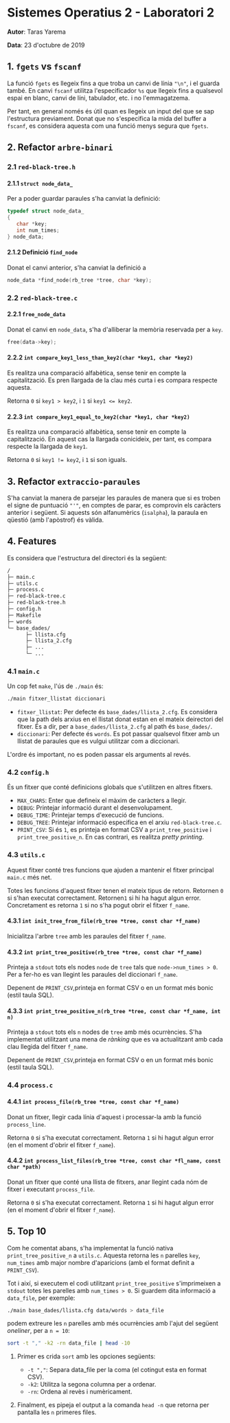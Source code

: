 # Sistemes Operatius 2 - Laboratori 2
**Autor**: Taras Yarema

**Data**: 23 d'octubre de 2019




## 1. `fgets` vs `fscanf`

La funció `fgets` es llegeix fins a que troba un canvi de línia `"\n"`, i el guarda també.
En canvi `fscanf` utilitza l'especificador `%s` que llegeix fins a qualsevol espai en blanc, canvi de líni, tabulador, etc. i no l'emmagatzema. 

Per tant, en general només és útil quan es llegeix un input del que se sap l'estructura previament.
Donat que no s'especifica la mida del buffer a `fscanf`, es considera aquesta com una funció menys segura que `fgets`.





## 2. Refactor `arbre-binari`

### 2.1 `red-black-tree.h`

#### 2.1.1 `struct node_data_`
Per a poder guardar paraules s'ha canviat la definició: 
```C
typedef struct node_data_
{
   char *key;  
   int num_times;   
} node_data; 
```

#### 2.1.2 Definició `find_node`
Donat el canvi anterior, s'ha canviat la definició a 
```C
node_data *find_node(rb_tree *tree, char *key);
```

### 2.2 `red-black-tree.c`

#### 2.2.1 `free_node_data`
Donat el canvi en `node_data`, s'ha d'alliberar la memòria reservada per a `key`.
```C
free(data->key);
```

#### 2.2.2 `int compare_key1_less_than_key2(char *key1, char *key2)`

Es realitza una comparació alfabètica, sense tenir en compte la capitalització. Es pren llargada de la clau més curta i es compara respecte aquesta.

Retorna `0` si `key1 > key2`, i `1` si `key1 <= key2`.

#### 2.2.3 `int compare_key1_equal_to_key2(char *key1, char *key2)` 

Es realitza una comparació alfabètica, sense tenir en compte la capitalització. En aquest cas la llargada conicideix, per tant, es compara respecte la llargada de `key1`.

Retorna `0` si `key1 != key2`, i `1` si son iguals.




## 3. Refactor `extraccio-paraules`

S'ha canviat la manera de parsejar les paraules de manera que si es troben el signe de puntuació `"'"`, en comptes de parar, es comprovin els caràcters anterior i següent. 
Si aquests són alfanumèrics (`isalpha`), la paraula en qüestió (amb l'apòstrof) és vàlida.


## 4. Features

Es considera que l'estructura del directori és la següent:
```bash
/
├─ main.c
├─ utils.c
├─ process.c
├─ red-black-tree.c
├─ red-black-tree.h
├─ config.h
├─ Makefile
├─ words
└─ base_dades/
      ├─ llista.cfg
      ├─ llista_2.cfg
      ├─ ...
      └─ ...
```

### 4.1 `main.c`

Un cop fet `make`, l'ús de `./main` és:
```bash
./main fitxer_llistat diccionari
```
- `fitxer_llistat`: Per defecte és `base_dades/llista_2.cfg`. Es considera que la path dels arxius en el llistat donat estan en el mateix deirectori del fitxer. És a dir, per a `base_dades/llista_2.cfg` al path és `base_dades/`.
- `diccionari`: Per defecte és `words`. Es pot passar qualsevol fitxer amb un llistat de paraules que es vulgui utilitzar com a diccionari.

L'ordre és important, no es poden passar els arguments al revés.

### 4.2 `config.h`

És un fitxer que conté definicions globals que s'utilitzen en altres fitxers.
- `MAX_CHARS`: Enter que defineix el màxim de caràcters a llegir.
- `DEBUG`: Printejar informació durant el desenvolupament.
- `DEBUG_TIME`: Printejar temps d'execució de funcions.
- `DEBUG_TREE`: Printejar informació especifica en el arxiu `red-black-tree.c`.
- `PRINT_CSV`: Si és `1`, es printeja en format CSV a `print_tree_positive` i `print_tree_positive_n`. En cas contrari, es realitza *pretty printing*.

### 4.3 `utils.c`

Aquest fitxer conté tres funcions que ajuden a mantenir el fitxer principal `main.c` més net.

Totes les funcions d'aquest fitxer tenen el mateix tipus de retorn. Retornen `0` si s'han executat correctament. Retornen`1` si hi ha hagut algun error. Concretament es retorna `1` si no s'ha pogut obrir el fitxer `f_name`. 

#### 4.3.1 `int init_tree_from_file(rb_tree *tree, const char *f_name)`

Inicialitza l'arbre `tree` amb les paraules del fitxer `f_name`.

#### 4.3.2 `int print_tree_positive(rb_tree *tree, const char *f_name)`

Printeja a `stdout` tots els nodes `node` de `tree` tals que `node->num_times > 0`.
Per a fer-ho es van llegint les paraules del diccionari `f_name`.

Depenent de `PRINT_CSV`,printeja en format CSV o en un format més bonic (estil taula SQL). 

#### 4.3.3 `int print_tree_positive_n(rb_tree *tree, const char *f_name, int n)`

Printeja a `stdout` tots els `n` nodes de `tree` amb més ocurrències.
S'ha implementat utilitzant una mena de *rànking* que es va actualitzant amb cada clau llegida del fitxer `f_name`.

Depenent de `PRINT_CSV`,printeja en format CSV o en un format més bonic (estil taula SQL). 

### 4.4 `process.c`

#### 4.4.1 `int process_file(rb_tree *tree, const char *f_name)`

Donat un fitxer, llegir cada línia d'aquest i processar-la amb la funció `process_line`.

Retorna `0` si s'ha executat correctament. Retorna `1` si hi hagut algun error (en el moment d'obrir el fitxer `f_name`).

#### 4.4.2 `int process_list_files(rb_tree *tree, const char *fl_name, const char *path)`

Donat un fitxer que conté una llista de fitxers, anar llegint cada nóm de fitxer i executant `process_file`.

Retorna `0` si s'ha executat correctament. Retorna `1` si hi hagut algun error (en el moment d'obrir el fitxer `f_name`).


## 5. Top 10

Com he comentat abans, s'ha implementat la funció nativa `print_tree_positive_n` a `utils.c`. Aquesta retorna les `n` parelles `key`, `num_times` amb major nombre d'aparicions (amb el format definit a `PRINT_CSV`).

Tot i així, si executem el codi utilitzant `print_tree_positive` s'imprimeixen a `stdout` totes les parelles amb `num_times > 0`. Si guardem dita informació a `data_file`, per exemple:
```bash
./main base_dades/llista.cfg data/words > data_file
```
podem extreure les `n` parelles amb més ocurrències amb l'ajut del següent *oneliner*, per a `n = 10`:
```bash
sort -t "," -k2 -rn data_file | head -10
```

1. Primer es crida `sort` amb les opciones següents:

   - `-t ","`: Separa data_file per la coma (el cotingut esta en format CSV).
   - `-k2`: Utilitza la segona columna per a ordenar.
   - `-rn`: Ordena al revès i numèricament.

2. Finalment, es pipeja el output a la comanda `head -n` que retorna per pantalla les `n` primeres files.
